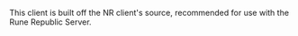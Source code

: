 This client is built off the NR client's source, recommended for use with the Rune Republic Server.

